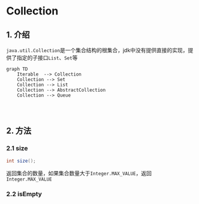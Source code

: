 # Collection

## 1. 介绍

`java.util.Collection`是一个集合结构的根集合，jdk中没有提供直接的实现，提供了指定的子接口`List`、`Set`等

```mermaid
graph TD
    Iterable  --> Collection
	Collection --> Set
	Collection --> List
	Collection --> AbstractCollection
	Collection --> Queue
	
	
	
```

## 2. 方法

### 2.1 size

```java
int size();
```

返回集合的数量，如果集合数量大于`Integer.MAX_VALUE`，返回`Integer.MAX_VALUE`

### 2.2 isEmpty



























